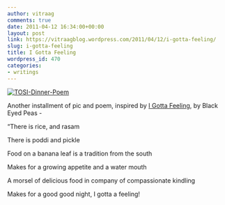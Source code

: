 ```yaml
---
author: vitraag
comments: true
date: 2011-04-12 16:34:00+00:00
layout: post
link: https://vitraagblog.wordpress.com/2011/04/12/i-gotta-feeling/
slug: i-gotta-feeling
title: I Gotta Feeling
wordpress_id: 470
categories:
- writings
---
```


[![TOSI-Dinner-Poem]({{site.images}}/2011/04/TOSI-Dinner-Poem_thumb.jpg)]({{site.images}}/2011/04/TOSI-Dinner-Poem.jpg)

 

Another installment of pic and poem, inspired by [I Gotta Feeling](http://www.youtube.com/watch?v=uSD4vsh1zDA), by Black Eyed Peas -

 

“There is rice, and rasam

 

There is poddi and pickle

 

Food on a banana leaf is a tradition from the south

 

Makes for a growing appetite and a water mouth

 

A morsel of delicious food in company of compassionate kindling

 

Makes for a good good night, I gotta a feeling!

